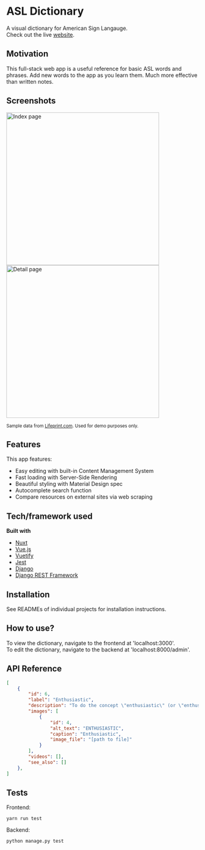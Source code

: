 # ASL Dictionary
A visual dictionary for American Sign Langauge.
<br/>Check out the live [website](https://asl-dictionary.web.app/).

## Motivation
This full-stack web app is a useful reference for basic ASL words and phrases. Add new words to the app as you learn them. Much more effective than written notes.

## Screenshots
<img src="https://imgur.com/xT8mEi4.png" alt="Index page" width="400" />
<img src="https://imgur.com/2p1N0qC.png" alt="Detail page" width="400" />

<small>Sample data from [Lifeprint.com](https://www.lifeprint.com). Used for demo purposes only.</small>

## Features
This app features:
- Easy editing with built-in Content Management System
- Fast loading with Server-Side Rendering
- Beautiful styling with Material Design spec
- Autocomplete search function
- Compare resources on external sites via web scraping

## Tech/framework used

<b>Built with</b>
- [Nuxt](https://www.nuxtjs.org)
- [Vue.js](https://www.vuejs.org)
- [Vuetify](https://www.vuetifyjs.com)
- [Jest](https://www.jestjs.io)
- [Django](https://www.djangoproject.com)
- [Django REST Framework](https://www.django-rest-framework.org/)

## Installation
See READMEs of individual projects for installation instructions.

## How to use?
To view the dictionary, navigate to the frontend at 'localhost:3000'. <br />
To edit the dictionary, navigate to the backend at 'localhost:8000/admin'.

## API Reference
```json
[
    {
        "id": 6,
        "label": "Enthusiastic",
        "description": "To do the concept \"enthusiastic\" (or \"enthusiasm\"), rub your hands together in enthusiastic anticipation",
        "images": [
            {
                "id": 4,
                "alt_text": "ENTHUSIASTIC",
                "caption": "Enthusiastic",
                "image_file": "[path to file]"
            }
        ],
        "videos": [],
        "see_also": []
    },
]
```

## Tests
Frontend:
```
yarn run test
```

Backend:
```
python manage.py test
```
